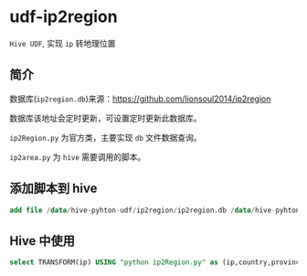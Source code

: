 # udf-ip2region
`Hive UDF`, 实现 `ip` 转地理位置

## 简介
数据库(`ip2region.db`)来源：https://github.com/lionsoul2014/ip2region

数据库该地址会定时更新，可设置定时更新此数据库。

`ip2Region.py` 为官方类，主要实现 `db` 文件数据查询。

`ip2area.py` 为 `hive` 需要调用的脚本。

## 添加脚本到 hive
```sql
add file /data/hive-pyhton-udf/ip2region/ip2region.db /data/hive-pyhton-udf/ip2region/ip2Region.py;
```

## Hive 中使用
```sql
select TRANSFORM(ip) USING "python ip2Region.py" as (ip,country,province,city,isp) from  ( select '127.0.222.1' as ip ) t;
```